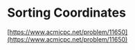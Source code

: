 # Sorting Coordinates

[https://www.acmicpc.net/problem/11650](https://www.acmicpc.net/problem/11650)